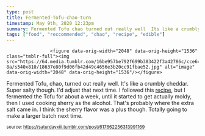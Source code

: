 ```yaml
---
type: post
title: Fermented-Tofu-chao-turn
timestamp: May 9th, 2020 12:23pm
summary: Fermented Tofu chao turned out really well  Its like a crumbly cheddar  Super salty though  Id adjust that next time  I followed this a href
tags: ["food", "reccommended", "chao", "recipe", "edible"]
---
```


                    <figure data-orig-width="2048" data-orig-height="1536" class="tmblr-full"><img src="https://64.media.tumblr.com/16be957be792f699b383422f3a42786c/cce6c6e87800558e-8a/s540x810/18637e80f9d06fb42d49c4656e3b20cc91fbae52.jpg" alt="image" data-orig-width="2048" data-orig-height="1536"/></figure>
Fermented Tofu, chao, turned out really well.  It's like a crumbly cheddar.  Super salty though.  I'd adjust that next time.  I followed this <a href="https://fullofplants.com/how-to-make-fermented-tofu-cheese-chao/" target="_blank">recipe</a>, but I fermented the Tofu for about a week, until it started to get actually moldy, then I used cooking sherry as the alcohol.  That's probably where the extra salt came in.  I think the sherry flavor was a plus though.  Totally going to make a larger batch next time.

                
                
                
                
                
                
                                
<small>source: https://saturdayxiii.tumblr.com/post/617662256313991169</small>